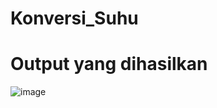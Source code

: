 # Konversi_Suhu

# Output yang dihasilkan
![image](https://github.com/Delonix1Regia/Konversi_Suhu/assets/105977648/93d4f068-ff97-45dd-8cb6-e67dda82bad7)
